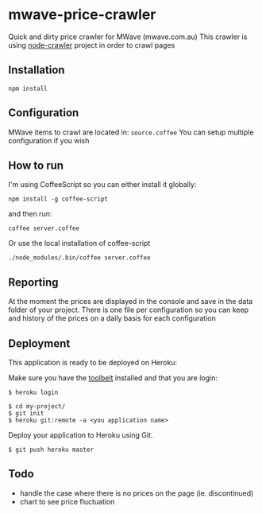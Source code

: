 # mwave-price-crawler
Quick and dirty price crawler for MWave (mwave.com.au)
This crawler is using [node-crawler](https://github.com/sylvinus/node-crawler) project in order to crawl pages

## Installation
`npm install`

## Configuration
MWave items to crawl are located in: `source.coffee`
You can setup multiple configuration if you wish

## How to run
I'm using CoffeeScript so you can either install it globally:

```
npm install -g coffee-script
```

and then run:

```
coffee server.coffee
```

Or use the local installation of coffee-script

```
./node_modules/.bin/coffee server.coffee
```

## Reporting
At the moment the prices are displayed in the console and save in the data folder of your project. 
There is one file per configuration so you can keep and history of the prices on a daily basis for each configuration

## Deployment
This application is ready to be deployed on Heroku:

Make sure you have the [toolbelt](https://toolbelt.heroku.com/) installed and that you are login:

```
$ heroku login
```

```
$ cd my-project/
$ git init
$ heroku git:remote -a <you application name>
```

Deploy your application to Heroku using Git.

```
$ git push heroku master
```

## Todo
* handle the case where there is no prices on the page (ie. discontinued)
* chart to see price fluctuation

